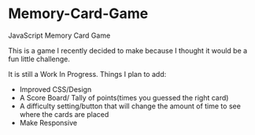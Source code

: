 # Memory-Card-Game
JavaScript Memory Card Game

This is a game I recently decided to make because I thought it would be a fun little challenge. 

It is still a Work In Progress. Things I plan to add:

* Improved CSS/Design
* A Score Board/ Tally of points(times you guessed the right card)
* A difficulty setting/button that will change the amount of time to see where the cards are placed
* Make Responsive

